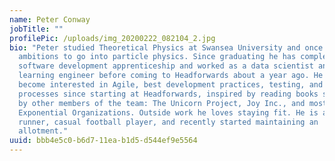```yaml
---
name: Peter Conway
jobTitle: ""
profilePic: /uploads/img_20200222_082104_2.jpg
bio: "Peter studied Theoretical Physics at Swansea University and once had
  ambitions to go into particle physics. Since graduating he has completed a
  software development apprenticeship and worked as a data scientist and machine
  learning engineer before coming to Headforwards about a year ago. He has
  become interested in Agile, best development practices, testing, and business
  processes since starting at Headforwards, inspired by reading books suggested
  by other members of the team: The Unicorn Project, Joy Inc., and most recently
  Exponential Organizations. Outside work he loves staying fit. He is an avid
  runner, casual football player, and recently started maintaining an
  allotment."
uuid: bbb4e5c0-b6d7-11ea-b1d5-d544ef9e5564
---
```

